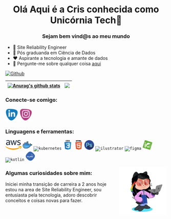 <h1 align="center">Olá Aqui é a Cris conhecida como Unicórnia Tech🦄 </h1>
<h3 align="center"> Sejam bem vind@s ao meu mundo</h3>




- 💼 Site Reliability Engineer
- 💼 Pós graduanda em Ciência de Dados
- ❤️ Aspirante a tecnologia e amante de dados
- 💬 Pergunte-me sobre qualquer coisa [ aqui ](https://github.com/CristinaAlvesAtanazio/CristinaAlvesAtanazio/issues)

[![Github](https://img.shields.io/github/followers/CristinaAlvesAtanazio?label=Follow&style=social)](https://github.com/CristinaAlvesAtanazio)


| <a href="https://github.com/anuraghazra/github-readme-stats"><img align="center" src="https://github-readme-stats.vercel.app/api?username=CristinaAlvesAtanazio&show_icons=true&include_all_commits=true&theme=dracula&hide_border=true" alt="Anurag's github stats" /></a> | <a href="https://github.com/CristinaAlvesAtanazio/github-readme-stats"><img align="center" src="https://github-readme-stats.vercel.app/api/top-langs/?username=CristinaAlvesAtanazio&layout=compact&theme=dracula&hide_border=true" /></a> |
| --------------------------------- | --------------------------------- |

<h3 align="left">Conecte-se comigo:</h3>
<p align="left">
<a href="https://linkedin.com/in/cristina-alves-atanazio" target="blank"><img align="center" src="https://github.com/CristinaAlvesAtanazio/CristinaAlvesAtanazio/blob/main/Icons/lin.svg" alt="cristina-alves-atanazio" height="40" width="40" /></a>
<a href="https://instagram.com/cristina.a.a_" target="blank"><img align="center" src="https://github.com/CristinaAlvesAtanazio/CristinaAlvesAtanazio/blob/main/Icons/ins.svg" alt="cristina.a.a_" height="40" width="40" /></a>
</p>

<h3 align="left">Linguagens e ferramentas:</h3>

<code><img height="30" alt="aws" src="https://github.com/CristinaAlvesAtanazio/CristinaAlvesAtanazio/blob/main/Icons/aws.svg"></code>
<code><img height="30" alt="docker" src="https://github.com/CristinaAlvesAtanazio/CristinaAlvesAtanazio/blob/main/Icons/docker.svg"></code>
<code><img height="30" alt="kubernetes" src="https://www.vectorlogo.zone/logos/kubernetes/kubernetes-icon.svg"></code>
<code><img height="30" alt="css" src="https://raw.githubusercontent.com/devicons/devicon/master/icons/css3/css3-original-wordmark.svg"></code>
<code><img height="30" alt="html" src="https://raw.githubusercontent.com/devicons/devicon/master/icons/html5/html5-original-wordmark.svg"></code>
<code><img height="30" alt="photoshop" src="https://github.com/CristinaAlvesAtanazio/CristinaAlvesAtanazio/blob/main/Icons/photoshop.svg"></code>
<code><img height="30" alt="ilustrator" src="https://www.vectorlogo.zone/logos/adobe_illustrator/adobe_illustrator-icon.svg"></code>
<code><img height="30" alt="figma" src="https://www.vectorlogo.zone/logos/figma/figma-icon.svg"></code>
<code><img height="30" alt="spring" src="https://github.com/CristinaAlvesAtanazio/CristinaAlvesAtanazio/blob/main/Icons/spring.svg"></code>
<code><img height="30" alt="kotlin" src="https://www.vectorlogo.zone/logos/kotlinlang/kotlinlang-icon.svg"></code>
<code><img height="30" alt="sql" src="https://github.com/CristinaAlvesAtanazio/CristinaAlvesAtanazio/blob/main/Icons/my_sql.svg"></code>


  <img align="right" width="150" height="150" src="https://github.com/CristinaAlvesAtanazio/CristinaAlvesAtanazio/blob/main/ezgif.com-gif-maker%20(1).gif"></a>

###  Algumas curiosidades sobre mim:
Iniciei minha transição de carreira a 2 anos hoje estou na area de Site Reliability Engineer, sou entusiasta pela tecnologia, adoro descobrir conceitos e coisas novas para fazer.
